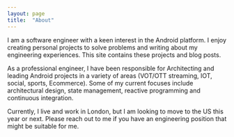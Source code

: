 ```yaml
---
layout: page
title:  "About"
---
```


I am a software engineer with a keen interest in the Android platform. I enjoy creating personal projects to solve problems and writing about my engineering experiences. This site contains these projects and blog posts.

As a professional engineer, I have been responsible for Architecting and leading Android projects in a variety of areas (VOT/OTT streaming, IOT, social, sports, Ecommerce). Some of my current focuses include architectural design, state management, reactive programming and continuous integration.

Currently, I live and work in London, but I am looking to move to the US this year or next. Please reach out to me if you have an engineering position that might be suitable for me.
